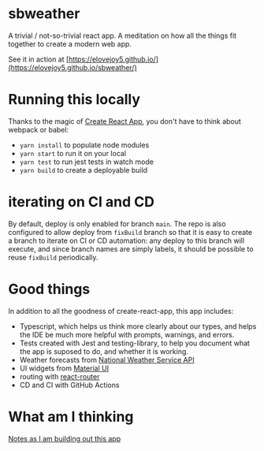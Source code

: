 # sbweather

A trivial / not-so-trivial react app. A meditation on how all the things fit together to create a modern web app.

See it in action at [https://elovejoy5.github.io/](https://elovejoy5.github.io/sbweather/)

# Running this locally

Thanks to the magic of [Create React App](https://github.com/facebook/create-react-app), you don't have to think about webpack or babel:

- `yarn install` to populate node modules
- `yarn start` to run it on your local
- `yarn test` to run jest tests in watch mode
- `yarn build` to create a deployable build

# iterating on CI and CD

By default, deploy is only enabled for branch `main`. The repo is also configured to allow deploy from `fixBuild` branch so that it is easy to create a branch to iterate on CI or CD automation: any deploy to this branch will execute, and since branch names are simply labels, it should be possible to reuse `fixBuild` periodically.

# Good things

In addition to all the goodness of create-react-app, this app includes:

- Typescript, which helps us think more clearly about our types, and helps the IDE be much more helpful with prompts, warnings, and errors.
- Tests created with Jest and testing-library, to help you document what the app is suposed to do, and whether it is working.
- Weather forecasts from [National Weather Service API](https://www.weather.gov/documentation/services-web-api)
- UI widgets from [Material UI](https://mui.com/material-ui/getting-started/overview/)
- routing with [react-router](https://github.com/remix-run/react-router/blob/main/docs/upgrading/v5.md)
- CD and CI with GitHub Actions

# What am I thinking

[Notes as I am building out this app](history.md)
